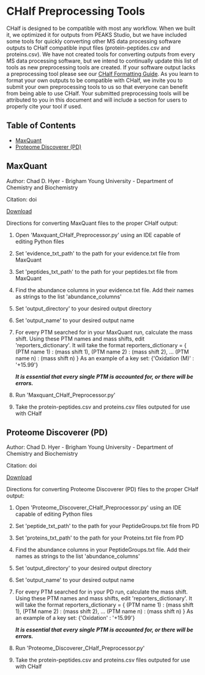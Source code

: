 # CHalf Preprocessing Tools

CHalf is designed to be compatible with most any workflow. When we built it, we optimized it for outputs from PEAKS Studio, but we have included some tools for quickly converting other MS data processing software outputs to CHalf compatible input files (protein-peptides.csv and proteins.csv). We have not created tools for converting outputs from every MS data processing software, but we intend to continually update this list of tools as new preprocessing tools are created. If your software output lacks a preprocessing tool please see our [CHalf Formatting Guide](https://github.com/JC-Price/Chalf_public/blob/main/Demos/CHalf%20Inputs%20Formatting%20Guide.xlsx). As you learn to format your own outputs to be compatible with CHalf, we invite you to submit your own preprocessing tools to us so that everyone can benefit from being able to use CHalf. Your submitted preprocessing tools will be attributed to you in this document and will include a section for users to properly cite your tool if used.

## Table of Contents
- [MaxQuant](https://github.com/JC-Price/Chalf_public/edit/main/CHalf%20Preprocesing%20Tools/README.md#MaxQuant)
- [Proteome Discoverer (PD)](https://github.com/JC-Price/Chalf_public/edit/main/CHalf%20Preprocesing%20Tools/README.md#proteome-discoverer-pd)

## MaxQuant
Author: Chad D. Hyer - Brigham Young University - Department of Chemistry and Biochemistry

Citation: doi

[Download](https://github.com/JC-Price/Chalf_public/blob/main/CHalf%20Preprocesing%20Tools/Maxquant_CHalf_Preprocessor.py)

Directions for converting MaxQuant files to the proper CHalf output:

1. Open 'Maxquant_CHalf_Preprocessor.py' using an IDE capable of editing Python files
2. Set 'evidence_txt_path' to the path for your evidence.txt file from MaxQuant
3. Set 'peptides_txt_path' to the path for your peptides.txt file from MaxQuant
4. Find the abundance columns in your evidence.txt file. Add their names as strings 
   to the list 'abundance_columns'
5. Set 'output_directory' to your desired output directory
6. Set 'output_name' to your desired output name
7. For every PTM searched for in your MaxQuant run, calculate the mass shift. Using
   these PTM names and mass shifts, edit 'reporters_dictionary'. It will take the format
   reporters_dictionary = {
       (PTM name 1) : (mass shift 1),
       (PTM name 2) : (mass shift 2),
       ...
       (PTM name n) : (mass shift n)
       }
   As an example of a key set: {'Oxidation (M)' : '+15.99'}
   
   ***It is essential that every single PTM is accounted for, or there will be errors.***
8. Run 'Maxquant_CHalf_Preprocessor.py'
9. Take the protein-peptides.csv and proteins.csv files outputed for use with CHalf





## Proteome Discoverer (PD)
Author: Chad D. Hyer - Brigham Young University - Department of Chemistry and Biochemistry

Citation: doi

[Download](https://github.com/JC-Price/Chalf_public/blob/main/CHalf%20Preprocesing%20Tools/Proteome_Discoverer_CHalf_Preprocessor.py)

Directions for converting Proteome Discoverer (PD) files to the proper CHalf output:

1. Open 'Proteome_Discoverer_CHalf_Preprocessor.py' using an IDE capable of editing Python files
2. Set 'peptide_txt_path' to the path for your PeptideGroups.txt file from PD
3. Set 'proteins_txt_path' to the path for your Proteins.txt file from PD
4. Find the abundance columns in your PeptideGroups.txt file. Add their names as strings 
   to the list 'abundance_columns'
5. Set 'output_directory' to your desired output directory
6. Set 'output_name' to your desired output name
7. For every PTM searched for in your PD run, calculate the mass shift. Using
   these PTM names and mass shifts, edit 'reporters_dictionary'. It will take the format
   reporters_dictionary = {
       (PTM name 1) : (mass shift 1),
       (PTM name 2) : (mass shift 2),
       ...
       (PTM name n) : (mass shift n)
       }
   As an example of a key set: {'Oxidation' : '+15.99'}
   
   ***It is essential that every single PTM is accounted for, or there will be errors.***
8. Run 'Proteome_Discoverer_CHalf_Preprocessor.py'
9. Take the protein-peptides.csv and proteins.csv files outputed for use with CHalf
